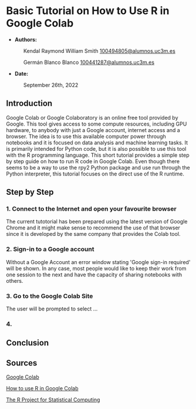 # Basic Tutorial on How to Use R in Google Colab

- **Authors:**

&nbsp;&nbsp;&nbsp;&nbsp;&nbsp;&nbsp;&nbsp;&nbsp;&nbsp;&nbsp;&nbsp;&nbsp;Kendal Raymond William Smith <100494805@alumnos.uc3m.es>

&nbsp;&nbsp;&nbsp;&nbsp;&nbsp;&nbsp;&nbsp;&nbsp;&nbsp;&nbsp;&nbsp;&nbsp;Germán Blanco Blanco <100441287@alumnos.uc3m.es>
- **Date:**

&nbsp;&nbsp;&nbsp;&nbsp;&nbsp;&nbsp;&nbsp;&nbsp;&nbsp;&nbsp;&nbsp;&nbsp;September 26th, 2022

## Introduction

Google Colab or Google Colaboratory is an online free tool provided by Google.
This tool gives access to some compute resources, including GPU hardware, to anybody with just a Google account, internet access and a browser.
The idea is to use this available computer power through notebooks and it is focused on data analysis and machine learning tasks.
It is primarily intended for Python code, but it is also possible to use this tool with the R programming language.
This short tutorial provides a simple step by step guide on how to run R code in Google Colab.
Even though there seems to be a way to use the rpy2 Python package and use run through the Python interpreter, this tutorial focuses on the direct use of the R runtime.

## Step by Step

### 1. Connect to the Internet and open your favourite browser
The current tutotorial has been prepared using the latest version of Google Chrome and it might make sense to recommend the use of that browser since it is developed by the same company that provides the Colab tool.
### 2. Sign-in to a Google account
Without a Google Account an error window stating 'Google sign-in required'  will be shown.
In any case, most people would like to keep their work from one session to the next and have the capacity of sharing notebooks with others.
### 3. Go to the Google Colab Site
The user will be prompted to select ...

### 4. 

## Conclusion

## Sources

[Google Colab](https://colab.research.google.com/)

[How to use R in Google Colab](https://towardsdatascience.com/how-to-use-r-in-google-colab-b6e02d736497)

[The R Project for Statistical Computing](https://www.r-project.org/)
